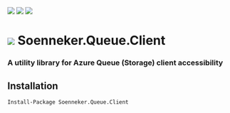 [![](https://img.shields.io/nuget/v/Soenneker.Queue.Client.svg?style=for-the-badge)](https://www.nuget.org/packages/Soenneker.Queue.Client/)
[![](https://img.shields.io/github/actions/workflow/status/soenneker/soenneker.queue.client/publish.yml?style=for-the-badge)](https://github.com/soenneker/soenneker.queue.client/actions/workflows/publish.yml)
[![](https://img.shields.io/nuget/dt/Soenneker.Queue.Client.svg?style=for-the-badge)](https://www.nuget.org/packages/Soenneker.Queue.Client/)

# ![](https://user-images.githubusercontent.com/4441470/224455560-91ed3ee7-f510-4041-a8d2-3fc093025112.png) Soenneker.Queue.Client
### A utility library for Azure Queue (Storage) client accessibility

## Installation

```
Install-Package Soenneker.Queue.Client
```
